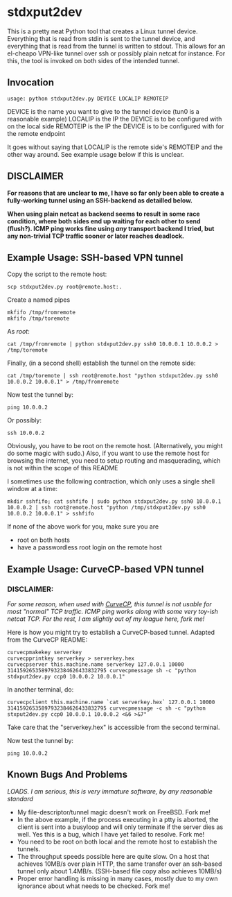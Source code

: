 # stdxput2dev #

This is a pretty neat Python tool that creates a Linux tunnel device. Everything that is read from stdin is sent to the tunnel device, and everything that is read from the tunnel is written to stdout. This allows for an el-cheapo VPN-like tunnel over ssh or possibly plain netcat for instance. For this, the tool is invoked on both sides of the intended tunnel.

## Invocation ##

    usage: python stdxput2dev.py DEVICE LOCALIP REMOTEIP

DEVICE is the name you want to give to the tunnel device (tun0 is a reasonable example)
LOCALIP is the IP the DEVICE is to be configured with on the local side
REMOTEIP is the IP the DEVICE is to be configured with for the remote endpoint

It goes without saying that LOCALIP is the remote side's REMOTEIP and the other way around. See example usage below if this is unclear.

## DISCLAIMER ##

**For reasons that are unclear to me, I have so far only been able to create a fully-working tunnel using an SSH-backend as detailled below.**

**When using plain netcat as backend seems to result in some race condition, where both sides end up waiting for each other to send (flush?). ICMP ping works fine using _any_ transport backend I tried, but any non-trivial TCP traffic sooner or later reaches deadlock.**

## Example Usage: SSH-based VPN tunnel ##

Copy the script to the remote host:

    scp stdxput2dev.py root@remote.host:.

Create a named pipes
    
    mkfifo /tmp/fromremote
    mkfifo /tmp/toremote

As _root_:

    cat /tmp/fromremote | python stdxput2dev.py ssh0 10.0.0.1 10.0.0.2 > /tmp/toremote

Finally, (in a second shell) establish the tunnel on the remote side:

    cat /tmp/toremote | ssh root@remote.host "python stdxput2dev.py ssh0 10.0.0.2 10.0.0.1" > /tmp/fromremote 

Now test the tunnel by:

    ping 10.0.0.2

Or possibly:

    ssh 10.0.0.2

Obviously, you have to be root on the remote host. (Alternatively, you might do some magic with sudo.) Also, if you want to use the remote host for browsing the internet, you need to setup routing and masquerading, which is not within the scope of this README

I sometimes use the following contraction, which only uses a single shell window at a time:

    mkdir sshfifo; cat sshfifo | sudo python stdxput2dev.py ssh0 10.0.0.1 10.0.0.2 | ssh root@remote.host "python /tmp/stdxput2dev.py ssh0 10.0.0.2 10.0.0.1" > sshfifo

If none of the above work for you, make sure you are

 * root on both hosts
 * have a passwordless root login on the remote host

## Example Usage: CurveCP-based VPN tunnel ##

### DISCLAIMER: ###
*For some reason, when used with [CurveCP](http://curvecp.org), this tunnel is not usable for most "normal" TCP traffic. ICMP ping works along with some very toy-ish netcat TCP. For the rest, I am slightly out of my league here, fork me!*

Here is how you might try to establish a CurveCP-based tunnel. Adapted from the CurveCP README:

    curvecpmakekey serverkey
    curvecpprintkey serverkey > serverkey.hex
    curvecpserver this.machine.name serverkey 127.0.0.1 10000 31415926535897932384626433832795 curvecpmessage sh -c "python stdxput2dev.py ccp0 10.0.0.2 10.0.0.1" 

In another terminal, do:

    curvecpclient this.machine.name `cat serverkey.hex` 127.0.0.1 10000 31415926535897932384626433832795 curvecpmessage -c sh -c "python stxput2dev.py ccp0 10.0.0.1 10.0.0.2 <&6 >&7"

Take care that the "serverkey.hex" is accessible from the second terminal.

Now test the tunnel by:

    ping 10.0.0.2        


## Known Bugs And Problems ##

_LOADS. I am serious, this is very immature software, by any reasonable standard_

  * My file-descriptor/tunnel magic doesn't work on FreeBSD. Fork me!
  * In the above example, if the process executing in a ptty is aborted, the client is sent into a busyloop and will only terminate if the server dies as well. Yes this is a bug, which I have yet failed to resolve. Fork me!
  * You need to be root on both local and the remote host to establish the tunnels.
  * The throughput speeds possible here are quite slow. On a host that achieves 10MB/s over plain HTTP, the same transfer over an ssh-based tunnel only about 1.4MB/s. (SSH-based file copy also achieves 10MB/s)
  * Proper error handling is missing in many cases, mostly due to my own ignorance about what needs to be checked. Fork me!
